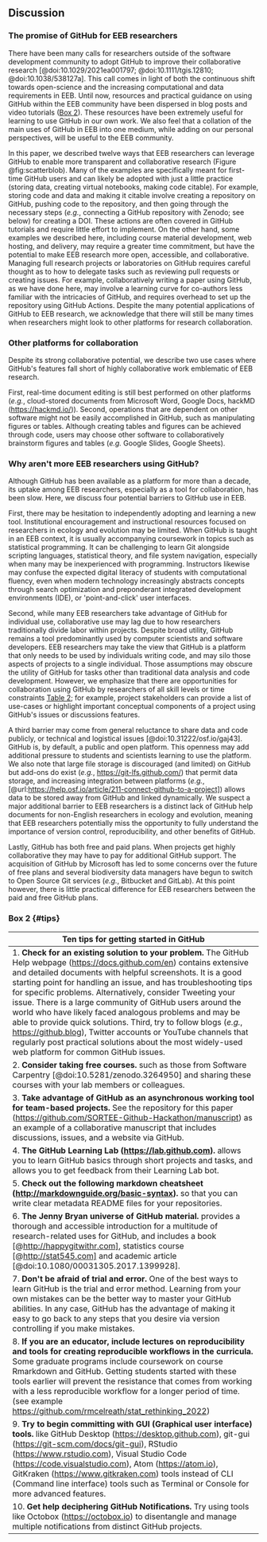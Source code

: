 ## Discussion
<!--*Contributors to this section: Rob, Brandon*-->

### The promise of GitHub for EEB researchers

There have been many calls for researchers outside of the software development community to adopt GitHub to improve their collaborative research [@doi:10.1029/2021ea001797; @doi:10.1111/tgis.12810; @doi:10.1038/538127a].
This call comes in light of both the continuous shift towards open-science and the increasing computational and data requirements in EEB.
Until now, resources and practical guidance on using GitHub within the EEB community have been dispersed in blog posts and video tutorials ([Box 2](#tips)).
These resources have been extremely useful for learning to use GitHub in our own work.
We also feel that a collation of the main uses of GitHub in EEB into one medium, while adding on our personal perspectives, will be useful to the EEB community.

In this paper, we described twelve ways that EEB researchers can leverage GitHub to enable more transparent and collaborative research (Figure @fig:scatterblob).
Many of the examples are specifically meant for first-time GitHub users and can likely be adopted with just a little practice (storing data, creating virtual notebooks, making code citable).
For example, storing code and data and making it citable involve creating a repository on GitHub, pushing code to the repository, and then going through the necessary steps (_e.g._, connecting a GitHub repository with Zenodo; see below) for creating a DOI.
These actions are often covered in GitHub tutorials and require little effort to implement.
On the other hand, some examples we described here, including course material development, web hosting, and delivery, may require a greater time commitment, but have the potential to make EEB research more open, accessible, and collaborative.
Managing full research projects or laboratories on GitHub requires careful thought as to how to delegate tasks such as reviewing pull requests or creating issues.
For example, collaboratively writing a paper using GitHub, as we have done here, may involve a learning curve for co-authors less familiar with the intricacies of GitHub, and requires overhead to set up the repository using GitHub Actions.
Despite the many potential applications of GitHub to EEB research, we acknowledge that there will still be many times when researchers might look to other platforms for research collaboration.

### Other platforms for collaboration

<!--*Contributors to this section: Rob*-->

Despite its strong collaborative potential, we describe two use cases where GitHub's features fall short of highly collaborative work emblematic of EEB research.

First, real-time document editing is still best performed on other platforms (_e.g._, cloud-stored documents from Microsoft Word, Google Docs, hackMD (<https://hackmd.io/>)).
Second, operations that are dependent on other software might not be easily accomplished in GitHub, such as manipulating figures or tables.
Although creating tables and figures can be achieved through code, users may choose other software to collaboratively brainstorm figures and tables (_e.g._ Google Slides, Google Sheets).

### Why aren't more EEB researchers using GitHub?

<!--*Contributors to this section: Saeed, Vivienne*-->

Although GitHub has been available as a platform for more than a decade, its uptake among EEB researchers, especially as a tool for collaboration, has been slow.
Here, we discuss four potential barriers to GitHub use in EEB.

First, there may be hesitation to independently adopting and learning a new tool.
Institutional encouragement and instructional resources focused on researchers in ecology and evolution may be limited.
When GitHub is taught in an EEB context, it is usually accompanying coursework in topics such as statistical programming. 
It can be challenging to learn Git alongside scripting languages, statistical theory, and file system navigation, especially when many may be inexperienced with programming.
Instructors likewise may confuse the expected digital literacy of students with computational fluency, even when modern technology increasingly abstracts concepts through search optimization and preponderant integrated development environments (IDE), or 'point-and-click' user interfaces.

Second, while many EEB researchers take advantage of GitHub for individual use, collaborative use may lag due to how researchers traditionally divide labor within projects.
Despite broad utility, GitHub remains a tool predominantly used by computer scientists and software developers. 
EEB researchers may take the view that GitHub is a platform that only needs to be used by individuals writing code, and may silo those aspects of projects to a single individual.
Those assumptions may obscure the utility of GitHub for tasks other than traditional data analysis and code development.
However, we emphasize that there are opportunities for collaboration using GitHub by researchers of all skill levels or time constraints [Table 2](#tbl:roles); for example, project stakeholders can provide a list of use-cases or highlight important conceptual components of a project using GitHub's issues or discussions features.

A third barrier may come from general reluctance to share data and code publicly, or technical and logistical issues [@doi:10.31222/osf.io/gaj43].
GitHub is, by default, a public and open platform.
This openness may add additional pressure to students and scientists learning to use the platform.
We also note that large file storage is discouraged (and limited) on GitHub but add-ons do exist (_e.g._, <https://git-lfs.github.com/>) that permit data storage, and increasing integration between platforms (_e.g._, [@url:https://help.osf.io/article/211-connect-github-to-a-project]) allows data to be stored away from GitHub and linked dynamically.
We suspect a major additional barrier to EEB researchers is a distinct lack of GitHub help documents for non-English researchers in ecology and evolution, meaning that EEB researchers potentially miss the opportunity to fully understand the importance of version control, reproducibility, and other benefits of GitHub.

Lastly, GitHub has both free and paid plans.
When projects get highly collaborative they may have to pay for additional GitHub support.
The acquisition of GitHub by Microsoft has led to some concerns over the future of free plans and several biodiversity data managers have begun to switch to Open Source Git services (_e.g._, Bitbucket and GitLab).
At this point however, there is little practical difference for EEB researchers between the paid and free GitHub plans.

### Box 2 {#tips}

<!--*Contributors to this section: Ali, Emma*-->

| Ten tips for getting started in GitHub |
|------------------------------------------------------------------------|
| 1. **Check for an existing solution to your problem.** The GitHub Help webpage (<https://docs.github.com/en>) contains extensive and detailed documents with helpful screenshots. It is a good starting point for handling an issue, and has troubleshooting tips for specific problems. Alternatively, consider Tweeting your issue. There is a large community of GitHub users around the world who have likely faced analogous problems and may be able to provide quick solutions. Third, try to follow blogs (_e.g._, <https://github.blog>), Twitter accounts or YouTube channels that regularly post practical solutions about the most widely-used web platform for common GitHub issues. |
| 2. **Consider taking free courses.** such as those from Software Carpentry [@doi:10.5281/zenodo.3264950] and sharing these courses with your lab members or colleagues. |
| 3. **Take advantage of GitHub as an asynchronous working tool for team-based projects.** See the repository for this paper (<https://github.com/SORTEE-Github-Hackathon/manuscript>) as an example of a collaborative manuscript that includes discussions, issues, and a website via GitHub. |
| 4. **The GitHub Learning Lab (<https://lab.github.com>).** allows you to learn GitHub basics through short projects and tasks, and allows you to get feedback from their Learning Lab bot. |
| 5. **Check out the following markdown cheatsheet (<http://markdownguide.org/basic-syntax>).** so that you can write clear metadata README files for your repositories. |
| 6. **The Jenny Bryan universe of GitHub material.** provides a thorough and accessible introduction for a multitude of research-related uses for GitHub, and includes a book [@http://happygitwithr.com], statistics course [@http://stat545.com] and academic article [@doi:10.1080/00031305.2017.1399928]. |
| 7. **Don't be afraid of trial and error.** One of the best ways to learn GitHub is the trial and error method. Learning from your own mistakes can be the better way to master your GitHub abilities. In any case, GitHub has the advantage of making it easy to go back to any steps that you desire via version controlling if you make mistakes. |
| 8. **If you are an educator, include lectures on reproducibility and tools for creating reproducible workflows in the curricula.** Some graduate programs include coursework on course Rmarkdown and GitHub. Getting students started with these tools earlier will prevent the resistance that comes from working with a less reproducible workflow for a longer period of time. (see example <https://github.com/rmcelreath/stat_rethinking_2022>) |
| 9. **Try to begin committing with GUI (Graphical user interface) tools.** like GitHub Desktop (<https://desktop.github.com>), git-gui (<https://git-scm.com/docs/git-gui>), RStudio (<https://www.rstudio.com>), Visual Studio Code (<https://code.visualstudio.com>), Atom (<https://atom.io>), GitKraken (<https://www.gitkraken.com>) tools instead of CLI (Command line interface) tools such as Terminal or Console for more advanced features.
| 10. **Get help deciphering GitHub Notifications.** Try using tools like Octobox (<https://octobox.io>) to disentangle and manage multiple notifications from distinct GitHub projects. |
